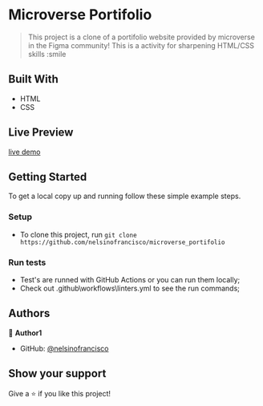 # Microverse Portifolio

> This project is a clone of a portifolio website provided by microverse in the Figma community! This is a activity for sharpening HTML/CSS skills :smile

## Built With

- HTML
- CSS

## Live Preview

[live demo](https://nelsinofrancisco.github.io/microverse_portifolio/)

## Getting Started

To get a local copy up and running follow these simple example steps.

### Setup

- To clone this project, run `git clone https://github.com/nelsinofrancisco/microverse_portifolio`

### Run tests

- Test's are runned with GitHub Actions or you can run them locally;
- Check out .github\workflows\linters.yml to see the run commands;

## Authors

👤 **Author1**

- GitHub: [@nelsinofrancisco](https://github.com/nelsinofrancisco)

## Show your support

Give a ⭐️ if you like this project!

